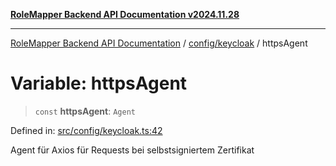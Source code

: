 [**RoleMapper Backend API Documentation v2024.11.28**](../../../README.md)

***

[RoleMapper Backend API Documentation](../../../modules.md) / [config/keycloak](../README.md) / httpsAgent

# Variable: httpsAgent

> `const` **httpsAgent**: `Agent`

Defined in: [src/config/keycloak.ts:42](https://github.com/FlowCraft-AG/RoleMapper/blob/3e868f79db107a551dfeead02a7fe70366ab79da/backend/src/config/keycloak.ts#L42)

Agent für Axios für Requests bei selbstsigniertem Zertifikat
